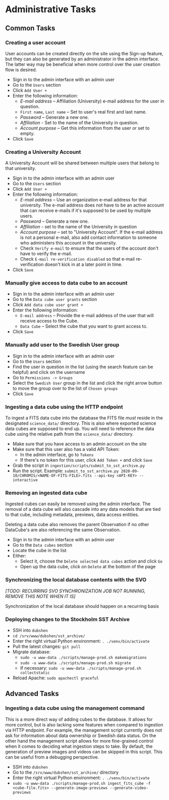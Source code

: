 # Administrative Tasks

## Common Tasks

### Creating a user account

User accounts can be created directly on the site using the Sign-up feature, but they can also be generated by an
administrator in the admin interface. The latter way may be beneficial when more control over the user creation flow is
desired.

 * Sign in to the admin interface with an admin user
 * Go to the `Users` section
 * Click `Add User +`
 * Enter the following information:
   * _E-mail address_ – Affiliation (University) e-mail address for the user in question.
   * `First name`, `Last name` – Set to user's real first and last name.
   * _Password_ – Generate a new one.
   * _Affiliation_ - Set to the name of the University in question.
   * _Account purpose_ – Get this information from the user or set to empty.
 * Click `Save`

### Creating a University Account

A University Account will be shared between multiple users that belong to that university.

 * Sign in to the admin interface with an admin user
 * Go to the `Users` section
 * Click `Add User +`
 * Enter the following information:
   * _E-mail address_ – Use an organization e-mail address for that university. The e-mail address does not have to be
                        an active account that can receive e-mails if it's supposed to be used by multiple users.
   * _Password_ – Generate a new one.
   * _Affiliation_ - set to the name of the University in question
   * _Account purpose_ – set to "University Account". If the e-mail address is not a personal e-mail, also add contact
                         information to someone who administers this account in the university.
   * Check `Verify e-mail` to ensure that the users of the account don't have to verify the e-mail.
   * Check `E-mail re-verification disabled` so that e-mail re-verification doesn't kick in at a later point in time.
 * Click `Save`

### Manually give access to data cube to an account

 * Sign in to the admin interface with an admin user
 * Go to the `Data cube user grants` section
 * Click `Add data cube user grant +`
 * Enter the following information:
   * `E-mail address` – Provide the e-mail address of the user that will receive access to the Cube.
   * `Data Cube` – Select the cube that you want to grant access to.
 * Click `Save`

### Manually add user to the Swedish User group

 * Sign in to the admin interface with an admin user
 * Go to the `Users` section
 * Find the user in question in the list (using the search feature can be helpful) and click on the username
 * Go to `Permissions -> Groups` 
 * Select the `Swedish User` group in the list and click the right arrow button to move the group over to the
   list of `Chosen groups`
 * Click `Save`
 
### Ingesting a data cube using the HTTP endpoint

To ingest a FITS data cube into the database the FITS file *must* reside in the designated `science_data/` directory.
This is also where exported science data cubes are supposed to end up. You will need to reference the data cube using
the relative path from the `science_data/` directory.

 * Make sure that you have access to an admin account on the site
 * Make sure that this user also has a valid API Token:
   * In the admin interface, go to `Tokens`
   * If there's no token for this user, click `Add Token +` and click `Save`
 * Grab the script in `ingestion/scripts/submit_to_sst_archive.py`
 * Run the script. Example:
   `submit_to_sst_archive.py 2020-09-10/CHROMIS/<NAME-OF-FITS-FILE>.fits --api-key <API-KEY> --interactive`
 
### Removing an ingested data cube

Ingested cubes can easily be removed using the admin interface. The removal of a data cube will also cascade into any
data models that are tied to that cube, including metadata, previews, data access entities.

Deleting a data cube also removes the parent Observation if no other DataCube's are also referencing the same
Observation.

 * Sign in to the admin interface with an admin user
 * Go to the `Data cubes` section
 * Locate the cube in the list
 * Either:
   - Select it, choose the `Delete selected data cubes` action and click `Go`
   - Open up the data cube, click on `Delete` at the bottom of the page
   
### Synchronizing the local database contents with the SVO

_[TODO: RECURRING SVO SYNCHRONIZATION JOB NOT RUNNING, REMOVE THIS NOTE WHEN IT IS]_

Synchronization of the local database should happen on a recurring basis  

### Deploying changes to the Stockholm SST Archive

 * SSH into `dubshen`
 * `cd /srv/www/dubshen/sst_archive/`
 * Enter the right virtual Python environment: `. ./venv/bin/activate`
 * Pull the latest changes: `git pull`
 * Migrate database:
   * `sudo -u www-data ./scripts/manage-prod.sh makemigrations`
   * `sudo -u www-data ./scripts/manage-prod.sh migrate`
   * If necessary: `sudo -u www-data ./scripts/manage-prod.sh collectstatic`
 * Reload Apache: `sudo apachectl graceful`
 
## Advanced Tasks

### Ingesting a data cube using the management command

This is a more direct way of adding cubes to the database. It allows for more control, but is also lacking some
features when compared to ingestion via HTTP endpoint. For example, the management script currently does not ask for
information about data ownership or Swedish data status. On the other hand the management script allows for more
fine-grained control when it comes to deciding what ingestion steps to take. By default, the generation of preview
images and videos can be skipped in this script. This can be useful from a debugging perspective. 

 * SSH into `dubshen`
 * Go to the `/srv/www/dubshen/sst_archive/` directory
 * Enter the right virtual Python environment: `. ./venv/bin/activate`
 * `sudo -u www-data ./scripts/manage-prod.sh ingest_fits_cube -f <cube-file.fits> --generate-image-previews --generate-video-previews`

